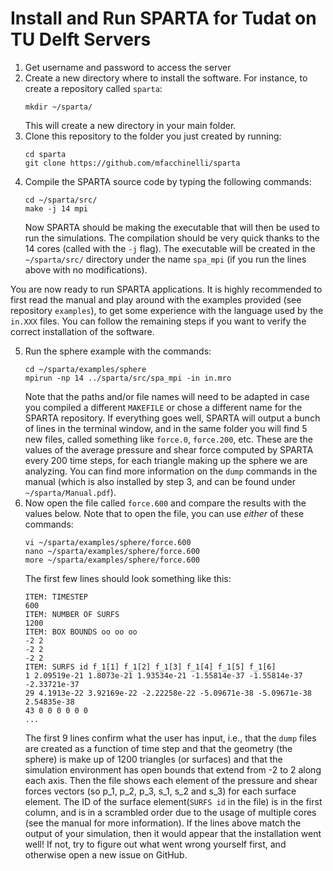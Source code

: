 # Install and Run SPARTA for Tudat on TU Delft Servers

1. Get username and password to access the server
2. Create a new directory where to install the software. For instance, to create a repository called `sparta`:
	```unix
	mkdir ~/sparta/
	```
	This will create a new directory in your main folder. 
3. Clone this repository to the folder you just created by running:
	```unix
	cd sparta
	git clone https://github.com/mfacchinelli/sparta
	```
4. Compile the SPARTA source code by typing the following commands:
	```unix
	cd ~/sparta/src/
	make -j 14 mpi
	```
	Now SPARTA should be making the executable that will then be used to run the simulations. The compilation should be very quick thanks to the 14 cores (called with the `-j` flag). The executable will be created in the `~/sparta/src/` directory under the name `spa_mpi` (if you run the lines above with no modifications). 

You are now ready to run SPARTA applications. It is highly recommended to first read the manual and play around with the examples provided (see repository `examples`), to get some experience with the language used by the `in.XXX` files.  You can follow the remaining steps if you want to verify the correct installation of the software. 

5. Run the sphere example with the commands:
	```unix
	cd ~/sparta/examples/sphere
	mpirun -np 14 ../sparta/src/spa_mpi -in in.mro
	```
	Note that the paths and/or file names will need to be adapted in case you compiled a different `MAKEFILE` or chose a different name for the SPARTA repository. If everything goes well, SPARTA will output a bunch of lines in the terminal window, and in the same folder you will find 5 new files, called something like `force.0`, `force.200`, etc. These are the values of the average pressure and shear force computed by SPARTA every 200 time steps, for each triangle making up the sphere we are analyzing. You can find more information on the `dump` commands in the manual (which is also installed by step 3, and can be found under `~/sparta/Manual.pdf`). 
6. Now open the file called `force.600` and compare the results with the values below. Note that to open the file, you can use *either* of these commands:
	```unix
	vi ~/sparta/examples/sphere/force.600
	nano ~/sparta/examples/sphere/force.600
	more ~/sparta/examples/sphere/force.600
	```
	The first few lines should look something like this:
	```
	ITEM: TIMESTEP
	600
	ITEM: NUMBER OF SURFS
	1200
	ITEM: BOX BOUNDS oo oo oo
	-2 2
	-2 2
	-2 2
	ITEM: SURFS id f_1[1] f_1[2] f_1[3] f_1[4] f_1[5] f_1[6]
	1 2.09519e-21 1.8073e-21 1.93534e-21 -1.55814e-37 -1.55814e-37 -2.33721e-37
	29 4.1913e-22 3.92169e-22 -2.22258e-22 -5.09671e-38 -5.09671e-38 2.54835e-38
	43 0 0 0 0 0 0
	...
	```
	The first 9 lines confirm what the user has input, i.e., that the `dump` files are created as a function of time step and that the geometry (the sphere) is make up of 1200 triangles (or surfaces) and that the simulation environment has open bounds that extend from -2 to 2 along each axis. Then the file shows each element of the pressure and shear forces vectors (so p_1, p_2, p_3, s_1, s_2 and s_3) for each surface element. The ID of the surface element(`SURFS id` in the file) is in the first column, and is in a scrambled order due to the usage of multiple cores (see the manual for more information). If the lines above match the output of your simulation, then it would appear that the installation went well! If not, try to figure out what went wrong yourself first, and otherwise open a new issue on GitHub.

